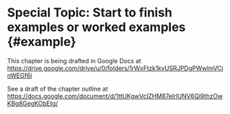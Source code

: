 # Special Topic: Start to finish examples or worked examples {#example}

This chapter is being drafted in Google Docs at
https://drive.google.com/drive/u/0/folders/1rWxFtzk1kyUSRJPDgPWwlmVCjnWEGf6i

See a draft of the chapter outline at
https://docs.google.com/document/d/1ttUKgwVcIZHM87elrlUNV6Qi9thzOwKBg8GegKObEtg/
